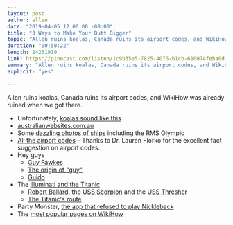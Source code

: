 ```yaml
---
layout: post
author: allen
date: "2019-04-05 12:00:00 -08:00"
title: "3 Ways to Make Your Butt Bigger"
topic: "Allen ruins koalas, Canada ruins its airport codes, and WikiHow was already ruined when we got there."
duration: "00:50:22"
length: 24231919
link: https://pinecast.com/listen/1c9b35e5-7825-4076-b1cb-610074feba0d.mp3
summary: "Allen ruins koalas, Canada ruins its airport codes, and WikiHow was already ruined when we got there."
explicit: "yes"

---
```

 
Allen ruins koalas, Canada ruins its airport codes, and WikiHow was already ruined when we got there.

- Unfortunately, [koalas sound like this](https://www.youtube.com/watch?v=jmeBQVQIsTU)
- [australianwebsites.com.au](https://australianwebsites.com.au/)
- Some [dazzling photos of ships](https://publicdomainreview.org/collections/dazzle-ships/) including the RMS Olympic
- [All the airport codes](https://airportcod.es/)
	– Thanks to Dr. Lauren Florko for the excellent fact suggestion on airport codes.
- Hey guys
	- [Guy Fawkes](https://cherrypickss.wordpress.com/2014/01/19/why-are-menboys-called-guys/)
	- [The origin of "guy"](https://www.washingtonpost.com/news/volokh-conspiracy/wp/2015/05/14/the-origin-of-the-word-guy/)
	- [Guido](https://en.wikipedia.org/wiki/Guido)
- The [illuminati and the Titanic](https://www.nationalgeographic.org/newsroom/national-geographic-museum-reveals-previously-classified-story-about-legendary-shipwreck-in-titanic-the-untold-story-opening-may-30/)
	- [Robert Ballard](https://en.wikipedia.org/wiki/Robert_Ballard), the [USS Scorpion](https://en.wikipedia.org/wiki/USS_Scorpion_(SSN-589)) and the [USS Thresher](https://en.wikipedia.org/wiki/USS_Thresher_(SSN-593))
	- [The Titanic's route](https://en.wikipedia.org/wiki/RMS_Titanic#/media/File:Titanic_voyage_map.png)
- Party Monster, [the app that refused to play Nickleback](https://allenpike.com/2012/shipping-party-monster)
- The [most popular pages on WikiHow](https://www.wikihow.com/Special:PopularPages)